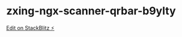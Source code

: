 # zxing-ngx-scanner-qrbar-b9ylty

[Edit on StackBlitz ⚡️](https://stackblitz.com/edit/zxing-ngx-scanner-qrbar-b9ylty)